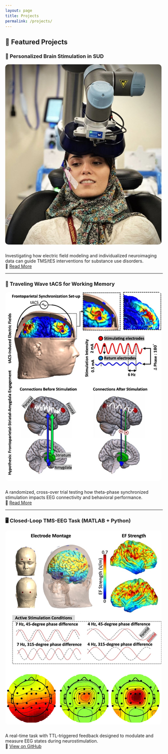 ```yaml
---
layout: page
title: Projects
permalink: /projects/
---
```


## 🧪 Featured Projects

### 🎯 Personalized Brain Stimulation in SUD

<a href="https://example.com/personalized-nibs" target="_blank">
  <img src="assets/images/project1.jpg" alt="Personalized NIBS" width="500" style="border-radius: 10px; margin-bottom: 10px;">
</a>

<p>
Investigating how electric field modeling and individualized neuroimaging data can guide TMS/tES interventions for substance use disorders.
<br>
🔗 <a href="https://example.com/personalized-nibs" target="_blank">Read More</a>
</p>

---

### 🧠 Traveling Wave tACS for Working Memory

<a href="https://example.com/tacs-working-memory" target="_blank">
  <img src="assets/images/project2.jpg" alt="Theta tACS" width="500" style="border-radius: 10px; margin-bottom: 10px;">
</a>

<p>
A randomized, cross-over trial testing how theta-phase synchronized stimulation impacts EEG connectivity and behavioral performance.
<br>
🔗 <a href="https://example.com/tacs-working-memory" target="_blank">Read More</a>
</p>

---

### 🖥️ Closed-Loop TMS-EEG Task (MATLAB + Python)

<a href="https://github.com/SoleimaniGhazaleh/ClosedLoop_Task" target="_blank">
  <img src="assets/images/project3.jpg" alt="Closed Loop Task" width="500" style="border-radius: 10px; margin-bottom: 10px;">
</a>

<p>
A real-time task with TTL-triggered feedback designed to modulate and measure EEG states during neurostimulation.
<br>
🔗 <a href="https://github.com/SoleimaniGhazaleh/ClosedLoop_Task" target="_blank">View on GitHub</a>
</p>
